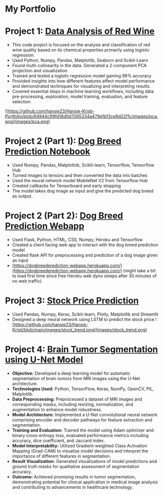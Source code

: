 # **My Portfolio**

# Project 1: [Data Analysis of Red Wine](https://github.com/hansie23/data-analysis-of-red-wine)
* This code project is focused on the analysis and classification of red wine quality based on its chemical properties primarily using logistic regression.
* Used Python, Numpy, Pandas, Matplotlib, Seaborn and Scikit-Learn
* Found multi-colinearity in the data. Generated a 2-component PCA projection and visualization
* Trained and tested a logistic regression model gaining 98% accuracy
* Provided insights into how different features affect model performance and demonstrated techniques for visualizing and interpreting results.
* Covered essential steps in machine learning workflows, including data pre-processing, exploration, model training, evaluation, and feature selection

![https://github.com/hansie23/Hansie-Kristi-Portfolio/blob/64944c99fd18d0d7065334a479e1bf3ce9d22f1c/images/pca.png](images/pca.png)


# Project 2 (Part 1): [Dog Breed Prediction Notebook](https://github.com/hansie23/dog-breed-prediction-notebook)
* Used Numpy, Pandas, Matplotlob, Scikit-learn, Tensorflow, Tensorflow Hub
* Turned images to tensors and then converted the data into batches
* Used the neural network model MobileNet V2 from Tensorflow Hub
* Created callbacks for Tensorboard and early stopping
* The model takes dog image as input and give the predicted dog breed as output.

# Project 2 (Part 2): [Dog Breed Prediction Webapp](https://github.com/hansie23/dog-breed-prediction-webapp)
* Used Flask, Python, HTML, CSS, Numpy, Heroku and Tensorflow
* Created a client facing web app to interact with the dog breed prediction model
* Created flask API for preprocessing and prediction of a dog image given as input
* [https://dogbreedprediction-webapp.herokuapp.com/](https://dogbreedprediction-webapp.herokuapp.com/) (might take a bit to load first
time since free Heroku web dyno sleeps after 30 minutes of no web traffic)

# Project 3: [Stock Price Prediction](https://github.com/hansie23/stock-prediction)
* Used Pandas, Numpy, Keras, Scikit-learn, Plotly, Matplotlib and Streamlit
* Designed a deep neural network using LSTM to predict the stock price
![https://github.com/hansie23/Hansie-Kristi/blob/main/images/stock_trend.png](images/stock_trend.png)

# Project 4: [Brain Tumor Segmentation using U-Net Model](#)
* **Objective:** Developed a deep learning model for automatic segmentation of brain tumors from MRI images using the U-Net architecture.
* **Technologies Used:** Python, TensorFlow, Keras, NumPy, OpenCV, PIL, Matplotlib.
* **Data Preprocessing:** Preprocessed a dataset of MRI images and corresponding masks, including resizing, normalization, and augmentation to enhance model robustness.
* **Model Architecture:** Implemented a U-Net convolutional neural network comprising encoder and decoder pathways for feature extraction and segmentation.
* **Training and Evaluation:** Trained the model using Adam optimizer and binary cross-entropy loss, evaluated performance metrics including accuracy, dice coefficient, and Jaccard index.
* **Model Interpretability:** Utilized Gradient-weighted Class Activation Mapping (Grad-CAM) to visualize model decisions and interpret the importance of different features in segmentation.
* **Result Visualization:** Generated visualizations of model predictions and ground truth masks for qualitative assessment of segmentation accuracy.
* **Outcome:** Achieved promising results in tumor segmentation, demonstrating potential for clinical application in medical image analysis and contributing to advancements in healthcare technology.
